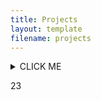```yaml
---
title: Projects
layout: template
filename: projects
--- 
```


<details>
  <summary>CLICK ME</summary>
  <p>
    <h1>yes, even hidden code blocks!</h1>
    <pre>
      <code class="language-python">
        print("hello world!")
      </code>
    </pre>
  </p>
</details>

23
